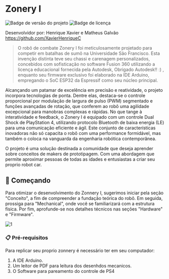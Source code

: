 # Zonery I

![Badge de versão do projeto](https://img.shields.io/badge/version-1.0-blue)
![Badge de licença](https://img.shields.io/badge/license-MIT-green)

Desenvolvidor por: Henrique Xavier e Matheus Galvão
https://github.com/XavierHenriqueC

> O robô de combate Zonery I foi meticulosamente projetado para competir em batalhas de sumô na  Universidade São Francisco. Esta invenção distinta teve seu chassi e carenagem personalizados, concebidos com sofisticação no software Fusion 360 utilizando a licença educacional fornecida pela Autodesk, Obrigado Autodesk!! :) , enquanto seu firmware exclusivo foi elaborado na IDE Arduino, empregando o SoC ESP32 da Espressif como seu núcleo principal.

Alcançando um patamar de excelência em precisão e reatividade, o projeto incorpora tecnologias de ponta. Dentre elas, destaca-se o controle proporcional por modulação de largura de pulso (PWM) segmentado e funções avançadas de rotação, que conferem ao robô uma agilidade excepcional para manobras complexas e rápidas. No que tange à interatividade e feedback, o Zonery I é equipado com um controle Dual Shock de PlayStation 4, utilizando protocolo Bluetooth de baixa energia (LE) para uma comunicação eficiente e ágil. Este conjunto de características inovadoras não só capacita o robô com uma performance formidável, mas também o coloca na vanguarda da engenharia robótica contemporânea.

O projeto é uma solução destinada a comunidade que deseja aprender sobre conceitos de makers de prototipagem. Com uma abordagem que permite aproximar pessoas de todas as idades e entusiastas a criar seu proprio robot car.

## 🚀 Começando

Para otimizar o desenvolvimento do Zonnery I, sugerimos iniciar pela seção "Conceito", a fim de compreender a fundação teórica do robô. Em seguida, prossiga para "Mechanical", onde você se familiarizará com a estrutura física. Por fim, aprofunde-se nos detalhes técnicos nas seções "Hardware" e "Firmware". 

![1](https://github.com/matheusdsg27/zonery1/assets/129695516/df21d02a-6e6a-4ae9-9806-1adf97b4c01b)


### 📋 Pré-requisitos

Para replicar seu proprio zonnery é necessário ter em seu computador:

1) A IDE Arduino.
2) Um leitor de PDF para leitura dos desenhdos mecanicos.
3) O Software para pareamento do controle de PS4
